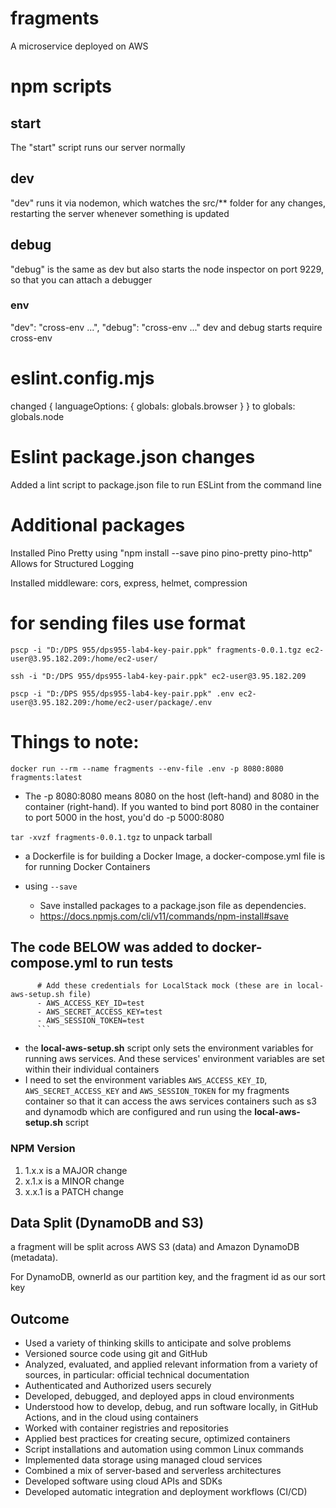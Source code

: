 # fragments

A microservice deployed on AWS

# npm scripts

## start

The "start" script runs our server normally

## dev

"dev" runs it via nodemon, which watches the src/\*\* folder for any changes, restarting the server whenever something is updated

## debug

"debug" is the same as dev but also starts the node inspector on port 9229, so that you can attach a debugger

### env

"dev": "cross-env ...",
"debug": "cross-env ..."
dev and debug starts require cross-env

# eslint.config.mjs

changed { languageOptions: { globals: globals.browser } } to globals: globals.node

# Eslint package.json changes

Added a lint script to package.json file to run ESLint from the command line

# Additional packages

Installed Pino Pretty using "npm install --save pino pino-pretty pino-http"
Allows for Structured Logging

Installed middleware: cors, express, helmet, compression

# for sending files use format

`pscp -i "D:/DPS 955/dps955-lab4-key-pair.ppk" fragments-0.0.1.tgz ec2-user@3.95.182.209:/home/ec2-user/`

`ssh -i "D:/DPS 955/dps955-lab4-key-pair.ppk" ec2-user@3.95.182.209`

`pscp -i "D:/DPS 955/dps955-lab4-key-pair.ppk" .env ec2-user@3.95.182.209:/home/ec2-user/package/.env`

# Things to note:

`docker run --rm --name fragments --env-file .env -p 8080:8080 fragments:latest`

- The -p 8080:8080 means 8080 on the host (left-hand) and 8080 in the container (right-hand). If you wanted to bind port 8080 in the container to port 5000 in the host, you'd do -p 5000:8080

`tar -xvzf fragments-0.0.1.tgz` to unpack tarball

- a Dockerfile is for building a Docker Image, a docker-compose.yml file is for running Docker Containers

- using `--save`

  - Save installed packages to a package.json file as dependencies.
  - https://docs.npmjs.com/cli/v11/commands/npm-install#save

## The code BELOW was added to docker-compose.yml to run tests

````
      # Add these credentials for LocalStack mock (these are in local-aws-setup.sh file)
      - AWS_ACCESS_KEY_ID=test
      - AWS_SECRET_ACCESS_KEY=test
      - AWS_SESSION_TOKEN=test
      ```
````

- the **local-aws-setup.sh** script only sets the environment variables for running aws services. And these services' environment variables are set within their individual containers
- I need to set the environment variables `AWS_ACCESS_KEY_ID`, `AWS_SECRET_ACCESS_KEY` and `AWS_SESSION_TOKEN` for my fragments container so that it can access the aws services containers such as s3 and dynamodb which are configured and run using the **local-aws-setup.sh** script

### NPM Version

1. 1.x.x is a MAJOR change
2. x.1.x is a MINOR change
3. x.x.1 is a PATCH change

## Data Split (DynamoDB and S3)

a fragment will be split across AWS S3 (data) and Amazon DynamoDB (metadata).

For DynamoDB, ownerId as our partition key, and the fragment id as our sort key

## Outcome
- Used a variety of thinking skills to anticipate and solve problems
- Versioned source code using git and GitHub
- Analyzed, evaluated, and applied relevant information from a variety of sources, in particular: official technical documentation
- Authenticated and Authorized users securely
- Developed, debugged, and deployed apps in cloud environments
- Understood how to develop, debug, and run software locally, in GitHub Actions, and in the cloud using containers
- Worked with container registries and repositories
- Applied best practices for creating secure, optimized containers
- Script installations and automation using common Linux commands
- Implemented data storage using managed cloud services
- Combined a mix of server-based and serverless architectures
- Developed software using cloud APIs and SDKs
- Developed automatic integration and deployment workflows (CI/CD)
